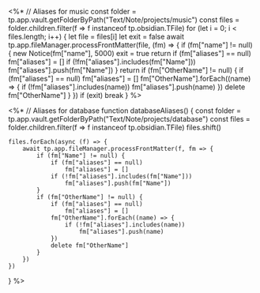 <%* // Aliases for music
const folder = tp.app.vault.getFolderByPath("Text/Note/projects/music")
const files = folder.children.filter(f => f instanceof tp.obsidian.TFile)
for (let i = 0; i < files.length; i++) {
	let file = files[i]
	let exit = false
	await tp.app.fileManager.processFrontMatter(file, (fm) => {
		if (fm["name"] != null) {
			new Notice(fm["name"], 5000)
			exit = true
			return
			if (fm["aliases"] == null)
				fm["aliases"] = []
			if (!fm["aliases"].includes(fm["Name"]))
				fm["aliases"].push(fm["Name"])
		}
		return
		if (fm["OtherName"] != null) {
			if (fm["aliases"] == null)
				fm["aliases"] = []
			fm["OtherName"].forEach((name) => {
				if (!fm["aliases"].includes(name))
					fm["aliases"].push(name)
			})
			delete fm["OtherName"]
		}
	})
	if (exit)
		break
}
%>

<%*
// Aliases for database
function databaseAliases() {
	const folder = tp.app.vault.getFolderByPath("Text/Note/projects/database")
	const files = folder.children.filter(f => f instanceof tp.obsidian.TFile)
	files.shift()
	
	files.forEach(async (f) => {
		await tp.app.fileManager.processFrontMatter(f, fm => {
			if (fm["Name"] != null) {
				if (fm["aliases"] == null)
					fm["aliases"] = []
				if (!fm["aliases"].includes(fm["Name"]))
					fm["aliases"].push(fm["Name"])
			}
			if (fm["OtherName"] != null) {
				if (fm["aliases"] == null)
					fm["aliases"] = []
				fm["OtherName"].forEach((name) => {
					if (!fm["aliases"].includes(name))
						fm["aliases"].push(name)
				})
				delete fm["OtherName"]
			}
		})
	})
}
%>
